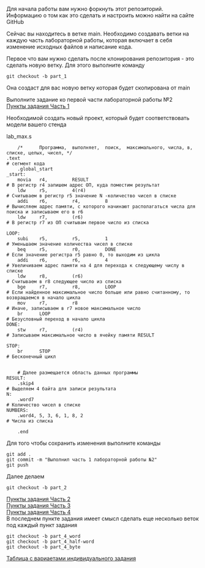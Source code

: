 Для начала работы вам нужно форкнуть этот репозиторий. Информацию о том как это сделать и настроить можно найти на сайте GitHub

Сейчас вы находитесь в ветке main. Необходимо создавать ветки на каждую часть лабораторной работы, которая включает в себя изменение исходных файлов и написание кода.

Первое что вам нужно сделать после клонирования репозитория - это сделать новую ветку. 
Для этого выполните команду
```
git checkout -b part_1
```
Она создаст для вас новую ветку которая будет скопирована от main

Выполните задание ко первой части лабораторной работы №2  
[Пункты задания Часть 1](https://www.notion.so/maffin-edu/1-I-e43cf514ae624d4a8d56d65dad510c04)

Необходимой создать новый проект, который будет соответствовать модели вашего стенда

lab_max.s  
```
    /*      Программа,  выполняет,  поиск,  максимального, числа, в, списке, целых, чисел, */
.text                                                                                           # сегмент кода
    .global_start
_start:
    movia   r4,         RESULT                                                                  # В регистр r4 запишем адрес ОП, куда поместим результат
    ldw     r5,         4(r4)                                                                   # Считываем в регистр r5 значение N -количество чисел в списке
    addi    r6,         r4,         8                                                           # Вычисляем адрес памяти, с которого начинают располагаться числа для поиска и записываем его в r6
    ldw     r7,         (r6)                                                                    # В регистр r7 из ОП считывам первое число из списка

LOOP:
    subi    r5,         r5,         1                                                           # Уменьшаем значение количества чисел в списке
    beq     r5,         r0,         DONE                                                        # Если значение регистра r5 равно 0, то выходим из цикла
    addi    r6,         r6,         4                                                           # Увеличиваем адрес памяти на 4 для перехода к следующему числу в списке
    ldw     r8,         (r6)                                                                    # Считываем в r8 следующее число из списка
    bge     r7,         r8,         LOOP                                                        # Если найденное максимальное число больше или равно считанному, то возвращаемся в начало цикла
    mov     r7,         r8                                                                      # Иначе, записываем в r7 новое максимальное число
    br      LOOP                                                                                # Безусловный переход в начало цикла
DONE:
    stw     r7,         (r4)                                                                    # Записываем максимальное число в ячейку памяти RESULT

STOP:
    br      STOP                                                                                # Бесконечный цикл


    # Далее размещается область данных программы
RESULT:
    .skip4                                                                                      # Выделяем 4 байта для записи результата
N:  
    .word7                                                                                      # Количество чисел в списке
NUMBERS:
    .word4, 5, 3, 6, 1, 8, 2                                                                    # Числа из списка

    .end
```

Для того чтобы сохранить изменения выполните команды
```
git add .
git commit -m "Выполнил часть 1 лабораторной работы №2"
git push
```

Далее делаем
```
git checkout -b part_2
```
[Пункты задания Часть 2](https://www.notion.so/maffin-edu/2-bee985ac360747a4b20c47f5eb23b153)  
[Пункты задания Часть 3](https://www.notion.so/maffin-edu/3-050ec80b960344eda63c8aef9780d78c)  
[Пункты задания Часть 4](https://www.notion.so/maffin-edu/4-f30a612a680a4088978ff02c409e7734)  
В последнем пункте задания имеет смысл сделать еще несколько веток под каждый пункт задания
```
git checkout -b part_4_word
git checkout -b part_4_half-word
git checkout -b part_4_byte
```

[Таблица с вариаетами индивидуального задания](https://www.notion.so/maffin-edu/47a7cd0b8fb5462ab8b23e103f362935)

